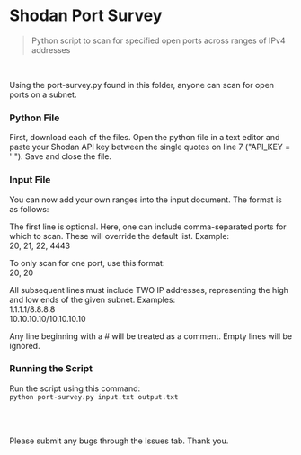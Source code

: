 # Shodan Port Survey
> Python script to scan for specified open ports across ranges of IPv4 addresses

<br/>

Using the port-survey.py found in this folder, anyone can scan for open ports on a subnet.

### Python File

First, download each of the files. Open the python file in a text editor and paste your Shodan API key between the single quotes on line 7 ("API_KEY = ''"). Save and close the file.

### Input File

You can now add your own ranges into the input document. The format is as follows:

The first line is optional. Here, one can include comma-separated ports for which to scan. These will override the default list. Example:
<br/>20, 21, 22, 4443

To only scan for one port, use this format:
<br/>20, 20

All subsequent lines must include TWO IP addresses, representing the high and low ends of the given subnet. Examples:
<br/>1.1.1.1/8.8.8.8
<br/>10.10.10.10/10.10.10.10

Any line beginning with a # will be treated as a comment. Empty lines will be ignored.

### Running the Script

Run the script using this command:
<br/>```python port-survey.py input.txt output.txt```

<br/><br/>

Please submit any bugs through the Issues tab. Thank you.
